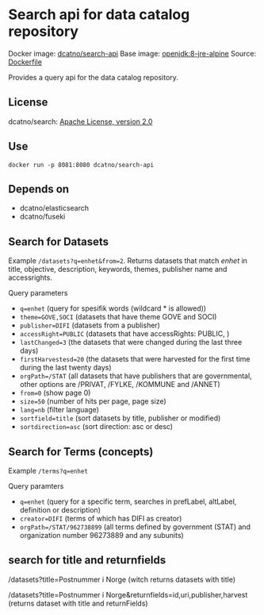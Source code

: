 # Search api for data catalog repository 

Docker image: [dcatno/search-api](https://hub.docker.com/r/dcatno/search-api/)
Base image: [openjdk:8-jre-alpine]()
Source: [Dockerfile](https://github.com/...)

Provides a query api for the data catalog repository.


## License
dcatno/search: [Apache License, version 2.0](http://www.apache.org/licenses/LICENSE-2.0)

## Use

`docker run -p 8081:8080 dcatno/search-api`

## Depends on

  * dcatno/elasticsearch
  * dcatno/fuseki
  
## Search for Datasets

Example `/datasets?q=enhet&from=2`. Returns datasets that match *enhet* in title, objective, description, keywords, themes, publisher name and accessrights.  

Query parameters
- `q=enhet` (query for spesifik words (wildcard * is allowed))
- `theme=GOVE,SOCI` (datasets that have theme GOVE and SOCI)
- `publisher=DIFI` (datasets from a publisher)
- `accessRight=PUBLIC` (datasets that have accessRights: PUBLIC, )
- `lastChanged=3` (the datasets that were changed during the last three days)
- `firstHarvestesd=20` (the datasets that were harvested for the first time during the last twenty days)
- `orgPath=/STAT` (all datasets that have publishers that are governmental, other options are /PRIVAT, /FYLKE, /KOMMUNE and /ANNET)
- `from=0` (show page 0)
- `size=50` (number of hits per page, page size)
- `lang=nb` (filter language)
- `sortfield=title` (sort datasets by title, publisher or modified)
- `sortdirection=asc` (sort direction: asc or desc)

## Search for Terms (concepts)

Example `/terms?q=enhet`

Query paramters
- `q=enhet` (query for a specific term, searches in prefLabel, altLabel, definition or description)
- `creator=DIFI` (terms of which has DIFI as creator)
- `orgPath=/STAT/962738899` (all terms defined by government (STAT) and organization number 96273889 and any subunits)

## search for title and returnfields
/datasets?title=Postnummer i Norge  (witch returns datasets with title)

/datasets?title=Postnummer i Norge&returnfields=id,uri,publisher,harvest (returns dataset with title and returnFields)

